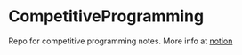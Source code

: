 # CompetitiveProgramming

Repo for competitive programming notes. More info at [notion](https://www.notion.so/Competitive-Programming-1550945b1940800091abd397df5ec357?pvs=4)

